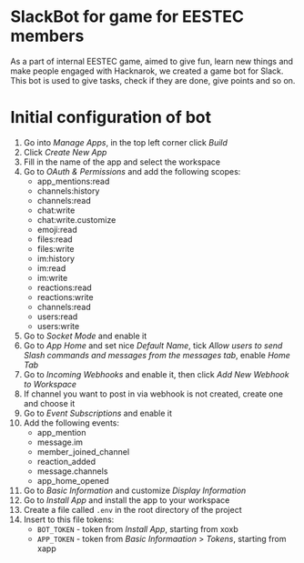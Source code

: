 # SlackBot for game for EESTEC members

As a part of internal EESTEC game, aimed to give fun, learn new things and make people engaged with Hacknarok, we created a game bot for Slack. This bot is used to give tasks, check if they are done, give points and so on.

# Initial configuration of bot

1. Go into _Manage Apps_, in the top left corner click _Build_
2. Click _Create New App_
3. Fill in the name of the app and select the workspace
4. Go to _OAuth & Permissions_ and add the following scopes:
   - app_mentions:read
   - channels:history
   - channels:read
   - chat:write
   - chat:write.customize
   - emoji:read
   - files:read
   - files:write
   - im:history
   - im:read
   - im:write
   - reactions:read
   - reactions:write
   - channels:read
   - users:read
   - users:write
5. Go to _Socket Mode_ and enable it
6. Go to _App Home_ and set nice _Default Name_, tick _Allow users to send Slash commands and messages from the messages tab_, enable _Home Tab_
7. Go to _Incoming Webhooks_ and enable it, then click _Add New Webhook to Workspace_
8. If channel you want to post in via webhook is not created, create one and choose it
9. Go to _Event Subscriptions_ and enable it
10. Add the following events:
    - app_mention
    - message.im
    - member_joined_channel
    - reaction_added
    - message.channels
    - app_home_opened
11. Go to _Basic Information_ and customize _Display Information_
12. Go to _Install App_ and install the app to your workspace
13. Create a file called `.env` in the root directory of the project
14. Insert to this file tokens:
    - `BOT_TOKEN` - token from _Install App_, starting from xoxb
    - `APP_TOKEN` - token from _Basic Informaation_ > _Tokens_, starting from xapp
